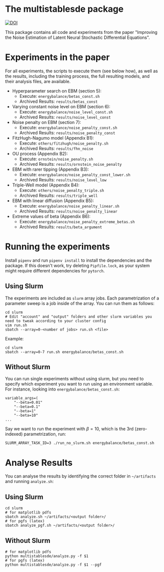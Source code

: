 # The multistablesde package

[![DOI](https://zenodo.org/badge/DOI/10.5281/zenodo.14534738.svg)](https://doi.org/10.5281/zenodo.14534738)

This package contains all code and experiments from the paper "Improving the Noise Estimation of Latent Neural Stochastic Differential Equations".

# Experiments in the paper

For all experiments, the scripts to execute them (see below how), as well as the results, including the training process, the full resulting models, and their analysis files, are available.

- Hyperparameter search on EBM (section 5):
    - Execute: `energybalance/betas_const.sh`
    - Archived Results: `results/betas_const`
- Varying constant noise level on EBM (section 6):
    - Execute: `energybalance/noise_level_const.sh`
    - Archived Results: `results/noise_level_const`
- Noise penalty on EBM (section 7):
    - Execute: `energybalance/noise_penalty_const.sh`
    - Archived Results: `results/noise_penalty_const`
- FitzHugh-Nagumo model (Appendix B1):
    - Execute: `others/fitzhugh/noise_penalty.sh`
    - Archived Results: `results/fhn_noise`
- OU process (Appendix B2):
    - Execute: `ornstein/noise_penalty.sh`
    - Archived Results: `results/ornstein_noise_penalty`
- EBM with rarer tipping (Appendix B3):
    - Execute: `energybalance/noise_penalty_const_lower.sh`
    - Archived Results: `results/noise_level_low`
- Triple-Well model (Appendix B4):
    - Execute: `others/noise_penalty_triple.sh`
    - Archived Results: `results/triple_well`
- EBM with linear diffusion (Appendix B5):
    - Execute: `energybalance/noise_penalty_linear.sh`
    - Archived Results: `results/noise_penalty_linear`
- Extreme values of beta (Appendix B6):
    - Execute: `energybalance/noise_penalty_extreme_betas.sh`
    - Archived Results: `results/beta_argument`

# Running the experiments

Install `pipenv` and run `pipenv install` to install the dependencies and the package. If this doesn't work, try deleting `Pipfile.lock`, as your system might require different dependencies for `pytorch`.

## Using Slurm

The experiments are included as `slurm` array jobs. Each parametrization of a parameter sweep is a job inside of the array. You can run them as follows:

    cd slurm
    # Edit "account" and "output" folders and other slurm variables you need to tweak according to your cluster config
    vim run.sh
    sbatch --array=0-<number of jobs> run.sh <file>

Example:

    cd slurm
    sbatch --array=0-7 run.sh energybalance/betas_const.sh

## Without Slurm

You can run single experiments without using slurm, but you need to specify which experiment you want to run using an environment variable. For instance, looking into `energybalance/betas_const.sh`:

    variable_args=(
        "--beta=0.01"
        "--beta=0.1"
        "--beta=1"
        "--beta=10"
    ...

Say we want to run the experiment with $\beta=10$, which is the 3rd (zero-indexed) parametrization, run:

    SLURM_ARRAY_TASK_ID=3 ./run_no_slurm.sh energybalance/betas_const.sh

# Analyse Results

You can analyse the results by identifying the correct folder in `~/artifacts` and running `analyze.sh`:

## Using Slurm

    cd slurm
    # for matplotlib pdfs
    sbatch analyze.sh ~/artifacts/<output folder>/
    # for pgfs (latex)
    sbatch analyze_pgf.sh ~/artifacts/<output folder>/

## Without Slurm

    # for matplotlib pdfs
    python multistablesde/analyze.py -f $1
    # for pgfs (latex)
    python multistablesde/analyze.py -f $1 --pgf
